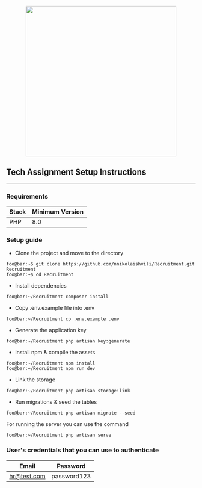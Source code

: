 <p align="center"><a href="https://laravel.com" target="_blank"><img src="https://raw.githubusercontent.com/laravel/art/master/logo-lockup/5%20SVG/2%20CMYK/1%20Full%20Color/laravel-logolockup-cmyk-red.svg" width="400"></a></p>

## Tech Assignment Setup Instructions

---

### Requirements

| Stack | Minimum Version |
|-------|-----------------|
| PHP   | 8.0             |

### Setup guide
- Clone the project and move to the directory
```console
foo@bar:~$ git clone https://github.com/nnikolaishvili/Recruitment.git Recruitment
foo@bar:~$ cd Recruitment
```
- Install dependencies
```console
foo@bar:~/Recruitment composer install
```
- Copy .env.example file into .env
```console
foo@bar:~/Recruitment cp .env.example .env
```
- Generate the application key
```console
foo@bar:~/Recruitment php artisan key:generate
```
- Install npm & compile the assets
```console
foo@bar:~/Recruitment npm install
foo@bar:~/Recruitment npm run dev
```
- Link the storage
```console
foo@bar:~/Recruitment php artisan storage:link
```
- Run migrations & seed the tables
```console
foo@bar:~/Recruitment php artisan migrate --seed
```

For running the server you can use the command
```console
foo@bar:~/Recruitment php artisan serve
```
### User's credentials that you can use to authenticate
| Email       | Password    |
|-------------|-------------|
| hr@test.com | password123 |

